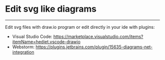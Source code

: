 # Edit svg like diagrams

---

Edit svg files with draw.io program or edit directly in your ide with plugins:

- Visual Studio Code: https://marketplace.visualstudio.com/items?itemName=hediet.vscode-drawio
- Webstorm: https://plugins.jetbrains.com/plugin/15635-diagrams-net-integration